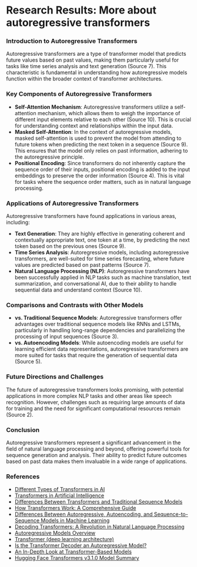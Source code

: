 # Research Results: More about autoregressive transformers

### Introduction to Autoregressive Transformers
Autoregressive transformers are a type of transformer model that predicts future values based on past values, making them particularly useful for tasks like time series analysis and text generation (Source 7). This characteristic is fundamental in understanding how autoregressive models function within the broader context of transformer architectures.

### Key Components of Autoregressive Transformers
- **Self-Attention Mechanism**: Autoregressive transformers utilize a self-attention mechanism, which allows them to weigh the importance of different input elements relative to each other (Source 10). This is crucial for understanding context and relationships within the input data.
- **Masked Self-Attention**: In the context of autoregressive models, masked self-attention is used to prevent the model from attending to future tokens when predicting the next token in a sequence (Source 9). This ensures that the model only relies on past information, adhering to the autoregressive principle.
- **Positional Encoding**: Since transformers do not inherently capture the sequence order of their inputs, positional encoding is added to the input embeddings to preserve the order information (Source 4). This is vital for tasks where the sequence order matters, such as in natural language processing.

### Applications of Autoregressive Transformers
Autoregressive transformers have found applications in various areas, including:
* **Text Generation**: They are highly effective in generating coherent and contextually appropriate text, one token at a time, by predicting the next token based on the previous ones (Source 9).
* **Time Series Analysis**: Autoregressive models, including autoregressive transformers, are well-suited for time series forecasting, where future values are predicted based on past patterns (Source 7).
* **Natural Language Processing (NLP)**: Autoregressive transformers have been successfully applied in NLP tasks such as machine translation, text summarization, and conversational AI, due to their ability to handle sequential data and understand context (Source 10).

### Comparisons and Contrasts with Other Models
- **vs. Traditional Sequence Models**: Autoregressive transformers offer advantages over traditional sequence models like RNNs and LSTMs, particularly in handling long-range dependencies and parallelizing the processing of input sequences (Source 3).
- **vs. Autoencoding Models**: While autoencoding models are useful for learning efficient data representations, autoregressive transformers are more suited for tasks that require the generation of sequential data (Source 5).

### Future Directions and Challenges
The future of autoregressive transformers looks promising, with potential applications in more complex NLP tasks and other areas like speech recognition. However, challenges such as requiring large amounts of data for training and the need for significant computational resources remain (Source 2).

### Conclusion
Autoregressive transformers represent a significant advancement in the field of natural language processing and beyond, offering powerful tools for sequence generation and analysis. Their ability to predict future outcomes based on past data makes them invaluable in a wide range of applications.

### References
* [Different Types of Transformers in AI](https://machine-learning-made-simple.medium.com/what-are-the-different-types-of-transformers-in-ai-5085275664e8)
* [Transformers in Artificial Intelligence](https://aws.amazon.com/what-is/transformers-in-artificial-intelligence/)
* [Differences Between Transformers and Traditional Sequence Models](https://medium.com/@punya8147_26846/differences-between-transformers-and-traditional-sequence-models-e53c7e1b849a)
* [How Transformers Work: A Comprehensive Guide](https://www.datacamp.com/tutorial/how-transformers-work)
* [Differences Between Autoregressive, Autoencoding, and Sequence-to-Sequence Models in Machine Learning](https://github.com/christianversloot/machine-learning-articles/blob/main/differences-between-autoregressive-autoencoding-and-sequence-to-sequence-models-in-machine-learning.md)
* [Decoding Transformers: A Revolution in Natural Language Processing](https://medium.com/@deepujain/decoding-transformers-a-revolution-in-natural-language-processing-910c45781ea5)
* [Autoregressive Models Overview](https://aws.amazon.com/what-is/autoregressive-models/)
* [Transformer (deep learning architecture)](https://en.wikipedia.org/wiki/Transformer_(deep_learning_architecture))
* [Is the Transformer Decoder an Autoregressive Model?](https://datascience.stackexchange.com/questions/104179/is-the-transformer-decoder-an-autoregressive-model)
* [An In-Depth Look at Transformer-Based Models](https://medium.com/the-modern-scientist/an-in-depth-look-at-the-transformer-based-models-22e5f5d17b6b)
* [Hugging Face Transformers v3.1.0 Model Summary](https://huggingface.co/transformers/v3.1.0/model_summary.html)